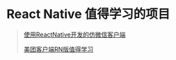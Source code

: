 # React Native 值得学习的项目


>[使用ReactNative开发的仿微信客户端](https://github.com/yubo725/RNWeChat)
>
>[美团客户端RN版值得学习](https://github.com/githubhaohao/MeiTuan)



